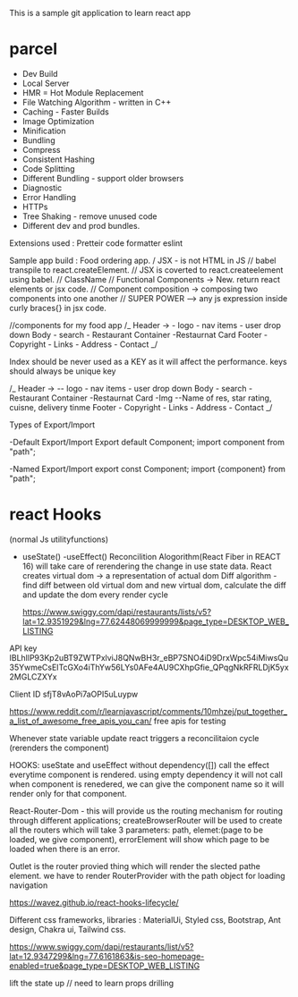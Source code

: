 This is a sample git application to learn react app

# parcel

- Dev Build
- Local Server
- HMR = Hot Module Replacement
- File Watching Algorithm - written in C++
- Caching - Faster Builds
- Image Optimization
- Minification
- Bundling
- Compress
- Consistent Hashing
- Code Splitting
- Different Bundling - support older browsers
- Diagnostic
- Error Handling
- HTTPs
- Tree Shaking - remove unused code
- Different dev and prod bundles.

Extensions used : Pretteir code formatter eslint

Sample app build : Food ordering app.
/ JSX - is not HTML in JS
// babel transpile to react.createElement.
// JSX is coverted to react.createelement using babel.
// ClassName
// Functional Components -> New. return react elements or jsx code.
// Component composition -> composing two components into one another
// SUPER POWER --> any js expression inside curly braces{} in jsx code.

//components for my food app
/_
Header -> - logo - nav items - user drop down
Body - search - Restaurant Container
-Restaurnat Card
Footer - Copyright - Links - Address - Contact
_/

Index should be never used as a KEY as it will affect the performance. keys should always be unique key

/_
Header -> -- logo - nav items - user drop down
Body - search - Restaurant Container
-Restaurnat Card
-Img
--Name of res, star rating, cuisne, delivery tinme
Footer - Copyright - Links - Address - Contact
_/

Types of Export/Import

-Default Export/Import
Export default Component;
import component from "path";

-Named Export/Import
export const Component;
import {component} from "path";

# react Hooks

(normal Js utilityfunctions)

- useState()
  -useEffect()
  Reconcilition Alogorithm(React Fiber in REACT 16) will take care of rerendering the change in use state data.
  React creates virtual dom -> a representation of actual dom
  Diff algorithm - find diff between old virtual dom and new virtual dom, calculate the diff and update the dom every render cycle

  https://www.swiggy.com/dapi/restaurants/lists/v5?lat=12.9351929&lng=77.62448069999999&page_type=DESKTOP_WEB_LISTING

API key
IBLhllP93Kp2uBT9ZWTPxlviJ8QNwBH3r_eBP7SNO4iD9DrxWpc54iMiwsQu35YwmeCsEITcGXo4iThYw56LYs0AFe4AU9CXhpGfie_QPqgNkRFRLDjK5yx2MGLCZXYx

Client ID
sfjT8vAoPi7aOPI5uLuypw

https://www.reddit.com/r/learnjavascript/comments/10mhzej/put_together_a_list_of_awesome_free_apis_you_can/ free apis for testing

Whenever state variable update react triggers a reconcilitaion cycle (rerenders the component)

HOOKS:
useState and useEffect without dependency([]) call the effect everytime component is rendered. using empty dependency it will not call when component is renedered, we can give the component name so it will render only for that component.

React-Router-Dom -
this will provide us the routing mechanism for routing through different applications;
createBrowserRouter will be used to create all the routers which will take 3 parameters: path, elemet:(page to be loaded, we give component), errorElement will show which page to be loaded when there is an error.

Outlet is the router provied thing which will render the slected pathe element.
we have to render RouterProvider with the path object for loading navigation

https://wavez.github.io/react-hooks-lifecycle/

Different css frameworks, libraries : MaterialUi, Styled css, Bootstrap, Ant design, Chakra ui, Tailwind css.

https://www.swiggy.com/dapi/restaurants/list/v5?lat=12.9347299&lng=77.6161863&is-seo-homepage-enabled=true&page_type=DESKTOP_WEB_LISTING

lift the state up // need to learn
props drilling
